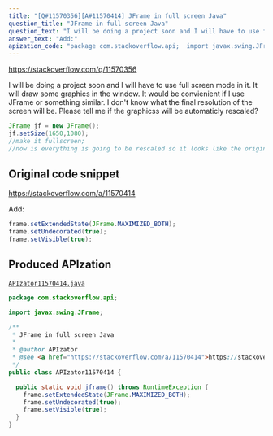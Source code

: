 ```yaml
---
title: "[Q#11570356][A#11570414] JFrame in full screen Java"
question_title: "JFrame in full screen Java"
question_text: "I will be doing a project soon and I will have to use full screen mode in it. It will draw some graphics in the window. It would be convienient if I use JFrame or something similar. I don't know what the final resolution of the screen will be. Please tell me if the graphicss will be automaticly rescaled?"
answer_text: "Add:"
apization_code: "package com.stackoverflow.api;  import javax.swing.JFrame;  /**  * JFrame in full screen Java  *  * @author APIzator  * @see <a href=\"https://stackoverflow.com/a/11570414\">https://stackoverflow.com/a/11570414</a>  */ public class APIzator11570414 {    public static void jframe() throws RuntimeException {     frame.setExtendedState(JFrame.MAXIMIZED_BOTH);     frame.setUndecorated(true);     frame.setVisible(true);   } }"
---
```


https://stackoverflow.com/q/11570356

I will be doing a project soon and I will have to use full screen mode in it.
It will draw some graphics in the window. It would be convienient if I use JFrame or something similar.
I don&#x27;t know what the final resolution of the screen will be. Please tell me if the graphicss will be automaticly rescaled?


```java
JFrame jf = new JFrame();
jf.setSize(1650,1080);
//make it fullscreen;
//now is everything is going to be rescaled so it looks like the original?
```


## Original code snippet

https://stackoverflow.com/a/11570414

Add:

```java
frame.setExtendedState(JFrame.MAXIMIZED_BOTH); 
frame.setUndecorated(true);
frame.setVisible(true);
```

## Produced APIzation

[`APIzator11570414.java`](https://github.com/pasqualesalza/apization-temp-data/raw/master/apizations/java/APIzator11570414.java)

```java
package com.stackoverflow.api;

import javax.swing.JFrame;

/**
 * JFrame in full screen Java
 *
 * @author APIzator
 * @see <a href="https://stackoverflow.com/a/11570414">https://stackoverflow.com/a/11570414</a>
 */
public class APIzator11570414 {

  public static void jframe() throws RuntimeException {
    frame.setExtendedState(JFrame.MAXIMIZED_BOTH);
    frame.setUndecorated(true);
    frame.setVisible(true);
  }
}

```